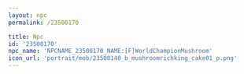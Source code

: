 ```yaml
---
layout: npc
permalink: /23500170

title: Npc
id: '23500170'
npc_name: 'NPCNAME_23500170_NAME:[F]WorldChampionMushroom'
icon_url: 'portrait/mob/23500140_b_mushroomrichking_cake01_p.png'
---
```

